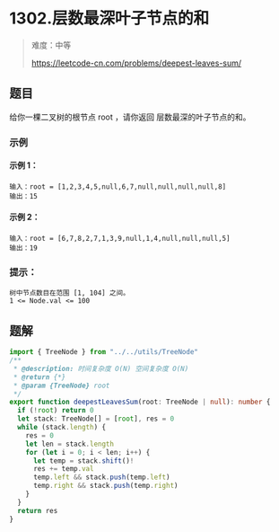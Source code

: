 # 1302.层数最深叶子节点的和

> 难度：中等
>
> https://leetcode-cn.com/problems/deepest-leaves-sum/

## 题目

给你一棵二叉树的根节点 root ，请你返回 层数最深的叶子节点的和。

### 示例

#### 示例 1：

```
输入：root = [1,2,3,4,5,null,6,7,null,null,null,null,8]
输出：15
```

#### 示例 2：

```
输入：root = [6,7,8,2,7,1,3,9,null,1,4,null,null,null,5]
输出：19
```

### 提示：

```
树中节点数目在范围 [1, 104] 之间。
1 <= Node.val <= 100
```

## 题解

```typescript
import { TreeNode } from "../../utils/TreeNode"
/**
 * @description: 时间复杂度 O(N) 空间复杂度 O(N)
 * @return {*}
 * @param {TreeNode} root
 */
export function deepestLeavesSum(root: TreeNode | null): number {
  if (!root) return 0
  let stack: TreeNode[] = [root], res = 0
  while (stack.length) {
    res = 0
    let len = stack.length
    for (let i = 0; i < len; i++) {
      let temp = stack.shift()!
      res += temp.val
      temp.left && stack.push(temp.left)
      temp.right && stack.push(temp.right)
    }
  }
  return res
}
```